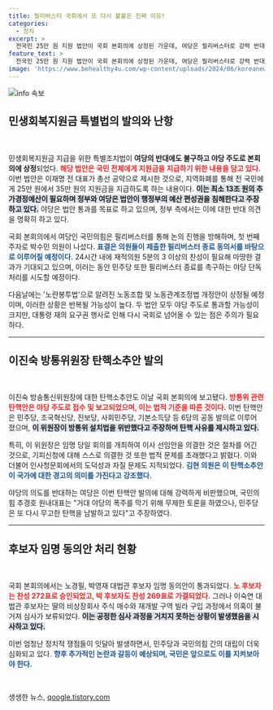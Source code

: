 ```yaml
---
title: 필리버스터 국회에서 또 다시 불붙은 진짜 이유!
categories:
  - 정치
excerpt: >
  전국민 25만 원 지원 법안이 국회 본회의에 상정된 가운데, 여당은 필리버스터로 강력 반대. 이진숙 방통위원장 탄핵안도 발의되어 긴장된 대치 상황이 예고된다. 법안 처리 과정을 지켜보세요!
feature_text: >
  전국민 25만 원 지원 법안이 국회 본회의에 상정된 가운데, 여당은 필리버스터로 강력 반대. 이진숙 방통위원장 탄핵안도 발의되어 긴장된 대치 상황이 예고된다. 법안 처리 과정을 지켜보세요!
image: 'https://www.behealthy4u.com/wp-content/uploads/2024/06/koreanews.jpg'
---
```


<p><img src="https://www.behealthy4u.com/wp-content/uploads/2024/06/koreanews.jpg" alt="info 속보" /></p>

<h2 data-ke-size="size26">민생회복지원금 특별법의 발의와 난항</h2>

<p data-ke-size="size16">&nbsp;</p>

<p>민생회복지원금 지급을 위한 특별조치법이 <strong>여당의 반대에도 불구하고 야당 주도로 본회의에 상정</strong>되었다. <b><span style="color: #ee2323;">해당 법안은 국민 전체에게 지원금을 지급하기 위한 내용을 담고 있다.</span></b> 이번 법안은 이재명 전 대표가 총선 공약으로 제시한 것으로, 지역화폐를 통해 전 국민에게 25만 원에서 35만 원의 지원금을 지급하도록 하는 내용이다. <b><span style="background-color: #21538527;">이는 최소 13조 원의 추가경정예산이 필요하며 정부와 여당은 법안이 행정부의 예산 편성권을 침해한다고 주장하고 있다.</span></b> 야당은 법안 통과를 목표로 하고 있으며, 정부 측에서는 이에 대한 반대 의견을 명확히 하고 있다. </p>

<p>국회 본회의에서 여당인 국민의힘은 필리버스터를 통해 논의 진행을 방해하며, 첫 번째 주자로 박수민 의원이 나섰다. <b><span style="color: #1a5490;">표결은 의원들이 제출한 필리버스터 종료 동의서를 바탕으로 이루어질 예정이다.</span></b> 24시간 내에 재적의원 5분의 3 이상의 찬성이 필요해 마땅한 결과가 기대되고 있으며, 이러는 동안 민주당 또한 필리버스터 종료를 촉구하는 야당 단독 처리를 시도할 예정이다. </p>

<p>다음날에는 '노란봉투법'으로 알려진 노동조합 및 노동관계조정법 개정안이 상정될 예정이며, 이러한 상황은 반복될 가능성이 높다. 두 법안 모두 야당 주도로 통과할 가능성이 크지만, 대통령 재의 요구권 행사로 인해 다시 국회로 넘어올 수 있는 점은 주의가 필요하다. </p>

<hr>

<h2 data-ke-size="size26">이진숙 방통위원장 탄핵소추안 발의</h2>

<p data-ke-size="size16">&nbsp;</p>

<p>이진숙 방송통신위원장에 대한 탄핵소추안도 이날 국회 본회의에 보고됐다. <b><span style="color: #ee2323;">방통위 관련 탄핵안은 야당 주도로 접수 및 보고되었으며, 이는 법적 기준을 따른 것이다.</span></b> 이번 탄핵안은 민주당, 조국혁신당, 진보당, 사회민주당, 기본소득당 등 6당의 공동 발의로 이루어 졌으며, <b><span style="background-color: #21538527;">이 위원장이 방통위 설치법을 위반했다고 주장하며 탄핵 사유를 제시하고 있다.</span></b> </p>

<p>특히, 이 위원장은 임명 당일 회의를 개최하여 이사 선임안을 의결한 것은 절차를 어긴 것으로, 기피신청에 대해 스스로 의결한 것 또한 법적 문제를 초래했다고 밝혔다. 이와 더불어 인사청문회에서의 도덕성과 자질 문제도 지적되었다. <b><span style="color: #1a5490;">김현 의원은 이 탄핵소추안이 국가에 대한 경고의 의미를 가진다고 강조했다.</span></b> </p>

<p>야당의 의도를 반대하는 여당은 이번 탄핵안 발의에 대해 강력하게 비판했으며, 국민의힘 추경호 원내대표는 "거대 야당의 폭주를 막기 위해 무제한 토론을 하였으나, 민주당은 또 다시 무고한 탄핵을 남발하고 있다"고 주장하였다. </p>

<hr>

<h2 data-ke-size="size26">후보자 임명 동의안 처리 현황</h2>

<p data-ke-size="size16">&nbsp;</p>

<p>국회 본회의에서는 노경필, 박영재 대법관 후보자 임명 동의안이 통과되었다. <b><span style="color: #ee2323;">노 후보자는 찬성 272표로 승인되었고, 박 후보자도 찬성 269표로 가결되었다.</span></b> 그러나 이숙연 대법관 후보자는 딸의 비상장회사 주식 매수와 재개발 구역 빌라 구입 과정에서 의혹이 불거져 심사가 보류되었다. <b><span style="background-color: #21538527;">이는 공정한 심사 과정을 거치지 못하는 상황이 발생했음을 시사하고 있다.</span></b> </p>

<p>이번 엄청난 정치적 쟁점들이 잇달아 발생하면서, 민주당과 국민의힘 간의 대립이 더욱 심화되고 있다. <b><span style="color: #1a5490;">향후 추가적인 논란과 갈등이 예상되며, 국민은 앞으로도 이를 지켜보아야 한다.</span></b> </p>

<p data-ke-size="size16">&nbsp;</p>
생생한 뉴스, <a href="https://qoogle.tistory.com" rel="dofollow">qoogle.tistory.com</a>


